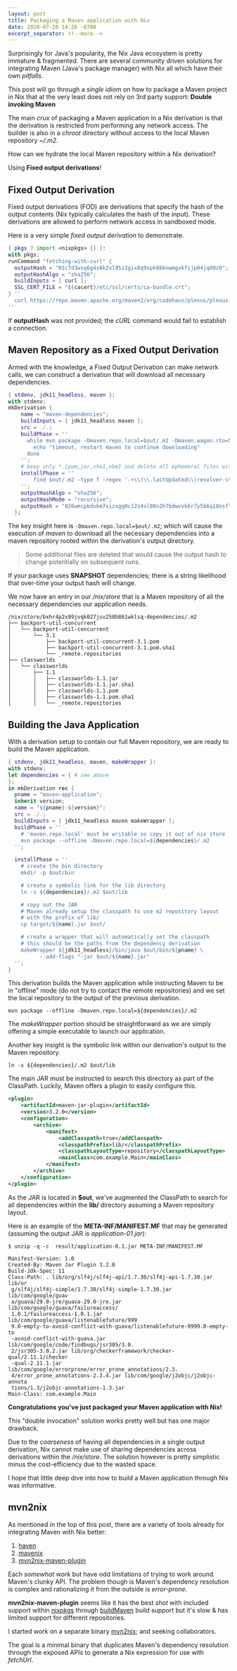 ```yaml
---
layout: post
title: Packaging a Maven application with Nix
date: 2020-07-20 14:26 -0700
excerpt_separator: <!--more-->
---
```


Surprisingly for Java's popularity, the Nix Java ecosystem is pretty immature & fragmented. There are several community driven solutions for integrating Maven (Java's package manager) with Nix all which have their own _pitfalls_.

This post will go through a _single idiom_ on how to package a Maven project in Nix that at the very least does not rely on 3rd party support: **Double invoking Maven**

<!--more-->

The main _crux_ of packaging a Maven application in a Nix derivation is that the derivation is restricted from performing any network access. The builder is also in a _chroot_ directory without access to the local Maven repository _~/.m2_.

How can we hydrate the local Maven repository within a Nix derivation?

Using **Fixed output derivations**!

## Fixed Output Derivation

Fixed output derivations (FOD) are derivations that specify the hash of the output contents (Nix typically calculates the hash of the input). These derivations are allowed to perform network access in sandboxed mode.

Here is a very simple _fixed output derivation_ to demonstrate.
```nix
{ pkgs ? import <nixpkgs> {} }:
with pkgs;
runCommand "fetching-with-curl" {
  outputHash = "01c7d3wsq6g4s6k2vl95z2gix8q9spk86knwmgvkfijp04jq00z0";
  outputHashAlgo = "sha256";
  buildInputs = [ curl ];
  SSL_CERT_FILE = "${cacert}/etc/ssl/certs/ca-bundle.crt";
} ''
  curl https://repo.maven.apache.org/maven2/org/codehaus/plexus/plexus-interpolation/1.25/plexus-interpolation-1.25.jar --output $out
''
```

If **outputHash** was not provided; the _cURL_ command would fail to establish a connection.

## Maven Repository as a Fixed Output Derivation

Armed with the knowledge, a Fixed Output Derivation can make network calls, we can construct a derivation that will download all necessary dependencies.

```nix
{ stdenv, jdk11_headless, maven }:
with stdenv;
mkDerivation {
    name = "maven-dependencies";
    buildInputs = [ jdk11_headless maven ];
    src = ./.;
    buildPhase = ''
      while mvn package -Dmaven.repo.local=$out/.m2 -Dmaven.wagon.rto=5000; [ $? = 1 ]; do
        echo "timeout, restart maven to continue downloading"
      done
    '';
    # keep only *.{pom,jar,sha1,nbm} and delete all ephemeral files with lastModified timestamps inside
    installPhase = ''
        find $out/.m2 -type f -regex '.+\\(\\.lastUpdated\\|resolver-status\\.properties\\|_remote\\.repositories\\)' -delete
    '';
    outputHashAlgo = "sha256";
    outputHashMode = "recursive";
    outputHash = "026wmcpbdvkm7xizxgg0c12z4sl88n2h7bdwvvk6r7y5b6q18nsf";
  };
```

The key insight here is `-Dmaven.repo.local=$out/.m2`; which will cause the execution of _maven_ to download all the necessary dependencies into a maven repository rooted within the derivation's output directory.

> Some additional files are deleted that would cause the output hash to change potentially on subsequent runs.

If your package uses **SNAPSHOT** dependencies; there is a string likelihood that over-time your output hash will change.

We now have an entry in our _/nix/store_ that is a Maven repository of all the necessary dependencies our application needs.

```
/nix/store/bxhr4p2x99jvqk027jsv250b861wklsq-dependencies/.m2
├── backport-util-concurrent
│   └── backport-util-concurrent
│       └── 3.1
│           ├── backport-util-concurrent-3.1.pom
│           ├── backport-util-concurrent-3.1.pom.sha1
│           └── _remote.repositories
├── classworlds
│   └── classworlds
│       ├── 1.1
│       │   ├── classworlds-1.1.jar
│       │   ├── classworlds-1.1.jar.sha1
│       │   ├── classworlds-1.1.pom
│       │   ├── classworlds-1.1.pom.sha1
│       │   └── _remote.repositories
```

## Building the Java Application

With a derivation setup to contain our full Maven repository, we are ready to build the Maven application.

```nix
{ stdenv, jdk11_headless, maven, makeWrapper }:
with stdenv;
let dependencies = { # see above
};
in mkDerivation rec {
  pname = "maven-application";
  inherit version;
  name = "${pname}-${version}";
  src = ./.;
  buildInputs = [ jdk11_headless maven makeWrapper ];
  buildPhase = ''
    # 'maven.repo.local' must be writable so copy it out of nix store
    mvn package --offline -Dmaven.repo.local=${dependencies}/.m2
  '';

  installPhase = ''
    # create the bin directory
    mkdir -p $out/bin

    # create a symbolic link for the lib directory
    ln -s ${dependencies}/.m2 $out/lib

    # copy out the JAR
    # Maven already setup the classpath to use m2 repository layout
    # with the prefix of lib/
    cp target/${name}.jar $out/

    # create a wrapper that will automatically set the classpath
    # this should be the paths from the dependency derivation
    makeWrapper ${jdk11_headless}/bin/java $out/bin/${pname} \
          --add-flags "-jar $out/${name}.jar"
  '';
}
```

This derivation builds the Maven application while instructing Maven to be in "offline" mode (do not try to contact the remote repositories) and we set the local repository to the output of the previous derivation.

```
mvn package --offline -Dmaven.repo.local=${dependencies}/.m2
```

The _makeWrapper_ portion should be straightforward as we are simply offering a simple executable to launch our application.

Another key insight is the symbolic link within our derivation's output to the Maven repository.

```
ln -s ${dependencies}/.m2 $out/lib
```

The main JAR must be instructed to search this directory as part of the ClassPath. Luckily, Maven offers a plugin to easily configure this.

```xml
<plugin>
    <artifactId>maven-jar-plugin</artifactId>
    <version>3.2.0</version>
    <configuration>
        <archive>
            <manifest>
                <addClasspath>true</addClasspath>
                <classpathPrefix>lib/</classpathPrefix>
                <classpathLayoutType>repository</classpathLayoutType>
                <mainClass>com.example.Main</mainClass>
            </manifest>
        </archive>
    </configuration>
</plugin>
```

As the JAR is located in **$out**, we've augmented the ClassPath to search for all dependencies within the **lib/** directory assuming a Maven repository layout.

Here is an example of the **META-INF/MANIFEST.MF** that may be generated
(assuming the output JAR is _application-01.jar_):
```
$ unzip -q -c  result/application-0.1.jar META-INF/MANIFEST.MF

Manifest-Version: 1.0
Created-By: Maven Jar Plugin 3.2.0
Build-Jdk-Spec: 11
Class-Path: . lib/org/slf4j/slf4j-api/1.7.30/slf4j-api-1.7.30.jar lib/or
 g/slf4j/slf4j-simple/1.7.30/slf4j-simple-1.7.30.jar lib/com/google/guav
 a/guava/29.0-jre/guava-29.0-jre.jar lib/com/google/guava/failureaccess/
 1.0.1/failureaccess-1.0.1.jar lib/com/google/guava/listenablefuture/999
 9.0-empty-to-avoid-conflict-with-guava/listenablefuture-9999.0-empty-to
 -avoid-conflict-with-guava.jar lib/com/google/code/findbugs/jsr305/3.0.
 2/jsr305-3.0.2.jar lib/org/checkerframework/checker-qual/2.11.1/checker
 -qual-2.11.1.jar lib/com/google/errorprone/error_prone_annotations/2.3.
 4/error_prone_annotations-2.3.4.jar lib/com/google/j2objc/j2objc-annota
 tions/1.3/j2objc-annotations-1.3.jar
Main-Class: com.example.Main
```

**Congratulations you've just packaged your Maven application with Nix!**

This "double invocation" solution works pretty well but has one major drawback.

Due to the _coarseness_ of having all dependencies in a single output derivation, Nix cannot make use of sharing dependencies across derivations within the _/nix/store_. The solution however is pretty simplistic minus the cost-efficiency due to the wasted space.

I hope that little deep dive into how to build a Maven application through Nix was informative.

## mvn2nix

As mentioned in the top of this post, there are a variety of tools already for integrating Maven with Nix better:
1. [haven](https://github.com/obsidiansystems/haven)
2. [mavenix](https://github.com/nix-community/mavenix)
3. [mvn2nix-maven-plugin](https://github.com/NixOS/mvn2nix-maven-plugin)

Each _somewhat work_ but have odd limitations of trying to work around Maven's clunky API. The problem though is Maven's dependency resolution is complex and rationalizing it from the outside is _error-prone_.

**mvn2nix-maven-plugin** seems like it has the best _shot_ with included support within [nixpkgs](https://github.com/NixOS/nixpkgs) through [buildMaven](https://github.com/NixOS/nixpkgs/blob/master/pkgs/build-support/build-maven.nix) build support but it's slow & has limited support for different repositories.

I started work on a separate binary [mvn2nix](https://github.com/fzakaria/mvn2nix); and seeking collaborators.

The goal is a minimal binary that duplicates Maven's dependency resolution through the exposed APIs to generate a Nix expression for use with _fetchUrl_.
